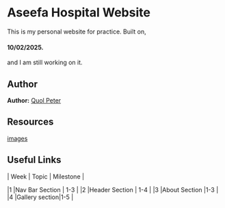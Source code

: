 # Aseefa Hospital Website

This is my personal website for practice. Built on,

#### 10/02/2025.
and I am still working on it.

## Author

**Author:**
[Quol Peter](https://github.com/quol04)

## Resources

[images](./images/logo.png)

## Useful Links

| Week | Topic | Milestone |

|1 |Nav Bar Section | 1-3 |
|2 |Header Section | 1-4 |
|3 |About Section |1-3 |
|4 |Gallery section|1-5 |
